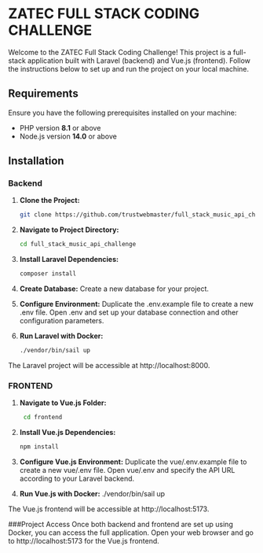 # ZATEC FULL STACK CODING CHALLENGE

Welcome to the ZATEC Full Stack Coding Challenge! This project is a full-stack application built with Laravel (backend) and Vue.js (frontend). Follow the instructions below to set up and run the project on your local machine.

## Requirements
Ensure you have the following prerequisites installed on your machine:
- PHP version **8.1** or above
- Node.js version **14.0** or above

## Installation

### Backend

1. **Clone the Project:**
   ```bash
   git clone https://github.com/trustwebmaster/full_stack_music_api_challenge.git

2. **Navigate to Project Directory:**
   ```bash
   cd full_stack_music_api_challenge
   
3. **Install Laravel Dependencies:**
   ```bash
   composer install

4. **Create Database:**
    Create a new database for your project.

5. **Configure Environment:**
   Duplicate the .env.example file to create a new .env file.
   Open .env and set up your database connection and other configuration parameters.

6. **Run Laravel with Docker:**
   ```bash
   ./vendor/bin/sail up

  The Laravel project will be accessible at http://localhost:8000.

### FRONTEND
1. **Navigate to Vue.js Folder:**
   ```bash
    cd frontend

2. **Install Vue.js Dependencies:**
    ```bash 
    npm install

3. **Configure Vue.js Environment:**
   Duplicate the vue/.env.example file to create a new vue/.env file.
   Open vue/.env and specify the API URL according to your Laravel backend.

4. **Run Vue.js with Docker:**
   ./vendor/bin/sail up

The Vue.js frontend will be accessible at http://localhost:5173.

###Project Access
Once both backend and frontend are set up using Docker, you can access the full application. Open your web browser and go to http://localhost:5173 for the Vue.js frontend.
